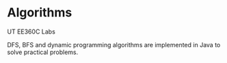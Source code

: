 # Algorithms
UT EE360C Labs

DFS, BFS and dynamic programming algorithms are implemented in Java to solve practical problems. 
